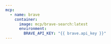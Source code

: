 ```yaml
---
mcp:
  - name: brave
    container:
      image: mcp/brave-search:latest
      environment:
        BRAVE_API_KEY: "{{ brave.api_key }}"
---
```


